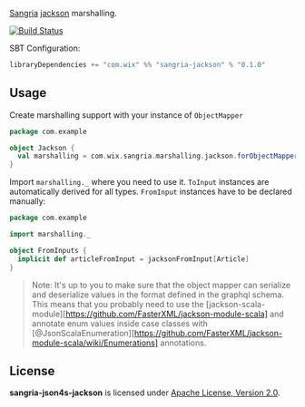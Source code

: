 [Sangria](http://sangria-graphql.org/) [jackson](https://github.com/FasterXML/jackson) marshalling.



[![Build Status](https://travis-ci.org/wix-incubator/sangria-jackson.svg?branch=master)](https://travis-ci.org/wix-incubator/sangria-jackson)

SBT Configuration:

```scala
libraryDependencies += "com.wix" %% "sangria-jackson" % "0.1.0"
```

## Usage

Create marshalling support with your instance of `ObjectMapper`
 
```scala
package com.example

object Jackson {
  val marshalling = com.wix.sangria.marshalling.jackson.forObjectMapper(objectMapper)
}
```

Import `marshalling._` where you need to use it. `ToInput` instances are 
automatically derived for all types. `FromInput` instances have to be 
declared manually:

```scala
package com.example

import marshalling._

object FromInputs {
  implicit def articleFromInput = jacksonFromInput[Article]
}
```

> Note: It's up to you to make sure that the object mapper can serialize 
and deserialize values in the format defined in the graphql schema. This 
means that you probably need to use the [jackson-scala-module][https://github.com/FasterXML/jackson-module-scala] 
and annotate enum values inside case classes with [@JsonScalaEnumeration][https://github.com/FasterXML/jackson-module-scala/wiki/Enumerations]
annotations. 

## License

**sangria-json4s-jackson** is licensed under [Apache License, Version 2.0](http://www.apache.org/licenses/LICENSE-2.0).
